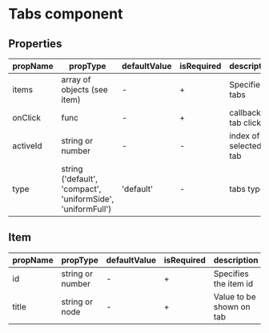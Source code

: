 # Tabs component


## Properties

| propName | propType | defaultValue | isRequired | description |
|----------|----------|--------------|------------|-------------|
| items | array of objects (see item)| - | + | Specifies tabs |
| onClick | func | - | + | callback on tab click |
| activeId | string or number | - | - | index of selected tab |
| type | string ('default', 'compact', 'uniformSide', 'uniformFull') | 'default' | - | tabs type |

## Item

| propName | propType | defaultValue | isRequired | description |
|----------|----------|--------------|------------|-------------|
| id | string or number| - | + | Specifies the item id |
| title | string or node | - | + | Value to be shown on tab |


